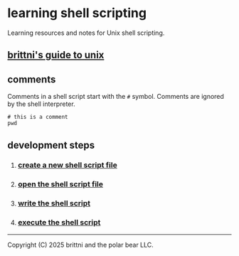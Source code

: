 # learning shell scripting

Learning resources and notes for Unix shell scripting.

## [brittni's guide to unix](https://blwatkins.github.io/learn-to-code/unix/)

## comments

Comments in a shell script start with the `#` symbol. Comments are ignored by the shell interpreter.

```shell
# this is a comment
pwd
```

## development steps

1. ### [create a new shell script file](https://blwatkins.github.io/learn-to-code/unix/2025/05/22/unix-shell-scripts.html#creating-a-shell-script-file)
1. ### [open the shell script file](https://blwatkins.github.io/learn-to-code/unix/2025/05/22/unix-shell-scripts.html#opening-a-shell-script-file)
1. ### [write the shell script](https://blwatkins.github.io/learn-to-code/unix/2025/05/22/unix-shell-scripts.html#writing-a-shell-script)
1. ### [execute the shell script](https://blwatkins.github.io/learn-to-code/unix/2025/05/22/unix-shell-scripts.html#executing-a-shell-script)

----

Copyright (C) 2025 brittni and the polar bear LLC.
